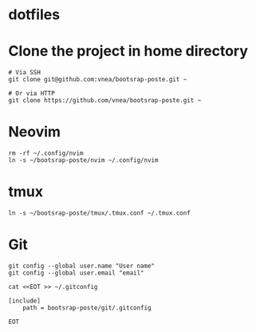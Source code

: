 # dotfiles

# Clone the project in home directory

```shell
# Via SSH
git clone git@github.com:vnea/bootsrap-poste.git ~

# Or via HTTP
git clone https://github.com/vnea/bootsrap-poste.git ~
```

# Neovim

```shell
rm -rf ~/.config/nvim
ln -s ~/bootsrap-poste/nvim ~/.config/nvim
```

# tmux

```shell
ln -s ~/bootsrap-poste/tmux/.tmux.conf ~/.tmux.conf
```

# Git

```shell
git config --global user.name "User name"
git config --global user.email "email"

cat <<EOT >> ~/.gitconfig

[include]
    path = bootsrap-poste/git/.gitconfig

EOT
```
